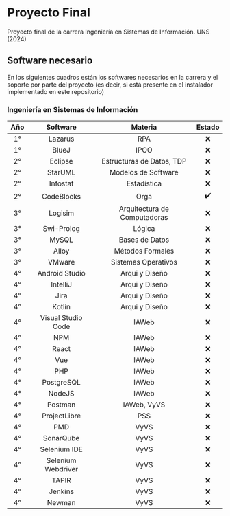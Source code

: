 # Proyecto Final
Proyecto final de la carrera Ingeniería en Sistemas de Información. UNS (2024)

## Software necesario
En los siguientes cuadros están los softwares necesarios en la carrera y el soporte por parte del proyecto (es decir, si está presente en el instalador implementado en este repositorio)

### Ingeniería en Sistemas de Información
| Año | Software | Materia | Estado |
| :---: | :--------: | :-------: | :------: |
| 1° | Lazarus | RPA | ❌ |
| 1° | BlueJ | IPOO | ❌ |
| 2° | Eclipse | Estructuras de Datos, TDP | ❌ |
| 2° | StarUML | Modelos de Software | ❌ |
| 2° | Infostat | Estadística | ❌ |
| 2° | CodeBlocks | Orga | ✔️ |
| 3° | Logisim | Arquitectura de Computadoras | ❌ |
| 3° | Swi-Prolog | Lógica | ❌ |
| 3° | MySQL | Bases de Datos | ❌ |
| 3° | Alloy | Métodos Formales | ❌ |
| 3° | VMware | Sistemas Operativos | ❌ |
| 4° | Android Studio | Arqui y Diseño | ❌ |
| 4° | IntelliJ | Arqui y Diseño | ❌ |
| 4° | Jira | Arqui y Diseño | ❌ |
| 4° | Kotlin | Arqui y Diseño | ❌ |
| 4° | Visual Studio Code | IAWeb | ❌ |
| 4° | NPM | IAWeb | ❌ |
| 4° | React | IAWeb | ❌ |
| 4° | Vue | IAWeb | ❌ |
| 4° | PHP | IAWeb | ❌ |
| 4° | PostgreSQL | IAWeb | ❌ |
| 4° | NodeJS | IAWeb | ❌ |
| 4° | Postman | IAWeb, VyVS | ❌ |
| 4° | ProjectLibre | PSS | ❌ |
| 4° | PMD | VyVS | ❌ |
| 4° | SonarQube | VyVS | ❌ |
| 4° | Selenium IDE | VyVS | ❌ |
| 4° | Selenium Webdriver | VyVS | ❌ |
| 4° | TAPIR | VyVS | ❌ |
| 4° | Jenkins | VyVS | ❌ |
| 4° | Newman | VyVS | ❌ |

